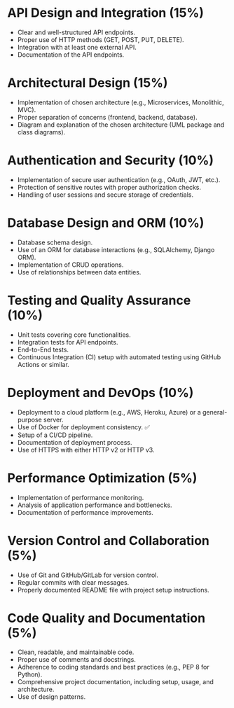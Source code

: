 # API Design and Integration (15%)
- Clear and well-structured API endpoints.
- Proper use of HTTP methods (GET, POST, PUT, DELETE).
- Integration with at least one external API.
- Documentation of the API endpoints.

# Architectural Design (15%)
- Implementation of chosen architecture (e.g., Microservices, Monolithic, MVC).
- Proper separation of concerns (frontend, backend, database).
- Diagram and explanation of the chosen architecture (UML package and class diagrams).

# Authentication and Security (10%)
- Implementation of secure user authentication (e.g., OAuth, JWT, etc.).
- Protection of sensitive routes with proper authorization checks.
- Handling of user sessions and secure storage of credentials.

# Database Design and ORM (10%)
- Database schema design.
- Use of an ORM for database interactions (e.g., SQLAlchemy, Django ORM).
- Implementation of CRUD operations.
- Use of relationships between data entities.

# Testing and Quality Assurance (10%)
- Unit tests covering core functionalities.
- Integration tests for API endpoints.
- End-to-End tests.
- Continuous Integration (CI) setup with automated testing using GitHub Actions or similar.

# Deployment and DevOps (10%)
- Deployment to a cloud platform (e.g., AWS, Heroku, Azure) or a general-purpose server.
- Use of Docker for deployment consistency. ✅  
- Setup of a CI/CD pipeline.
- Documentation of deployment process.
- Use of HTTPS with either HTTP v2 or HTTP v3.

# Performance Optimization (5%)
- Implementation of performance monitoring.
- Analysis of application performance and bottlenecks.
- Documentation of performance improvements.

# Version Control and Collaboration (5%)
- Use of Git and GitHub/GitLab for version control.
- Regular commits with clear messages.
- Properly documented README file with project setup instructions.

# Code Quality and Documentation (5%)
- Clean, readable, and maintainable code.
- Proper use of comments and docstrings.
- Adherence to coding standards and best practices (e.g., PEP 8 for Python).
- Comprehensive project documentation, including setup, usage, and architecture.
- Use of design patterns.
